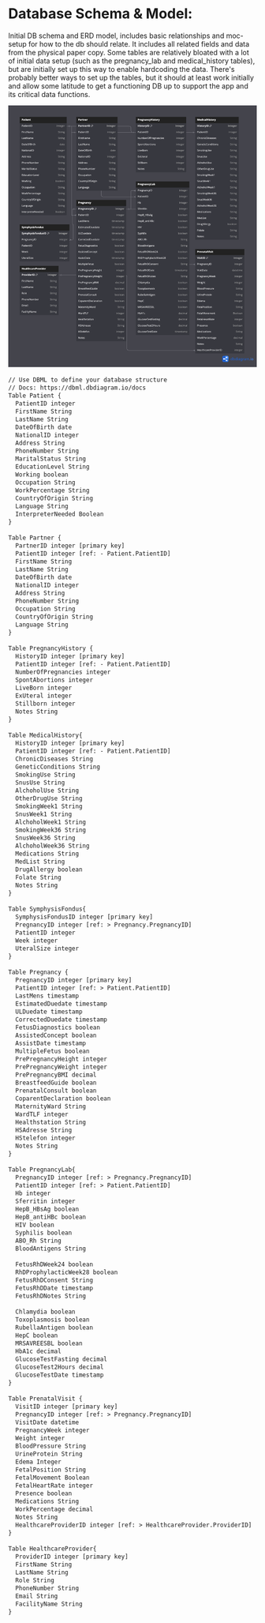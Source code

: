 # Database Schema & Model:

<p>
Initial DB schema and ERD model, includes basic relationships and moc-setup for how to the db should relate. It includes
all related fields and data from the physical paper copy. Some tables are relatively bloated with a lot of 
initial data setup (such as the pregnancy_lab and medical_history tables), but are initially set up this way to 
enable hardcoding the data. There's probably better ways to set up the tables, but it should at least work initially and 
allow some latitude to get a functioning DB up to support the app and its critical data functions.
</p>

![alt "ERD image"](https://github.com/JeffAlexB/BarselPlus/blob/main/Technical/BarselPluss_ERD.png)

```
// Use DBML to define your database structure
// Docs: https://dbml.dbdiagram.io/docs
Table Patient {
  PatientID integer
  FirstName String
  LastName String
  DateOfBirth date
  NationalID integer
  Address String
  PhoneNumber String
  MaritalStatus String
  EducationLevel String
  Working boolean
  Occupation String
  WorkPercentage String
  CountryOfOrigin String
  Language String
  InterpreterNeeded Boolean
}

Table Partner {
  PartnerID integer [primary key]
  PatientID integer [ref: - Patient.PatientID]
  FirstName String
  LastName String
  DateOfBirth date
  NationalID integer
  Address String
  PhoneNumber String
  Occupation String
  CountryOfOrigin String
  Language String
}

Table PregnancyHistory {
  HistoryID integer [primary key]
  PatientID integer [ref: - Patient.PatientID]
  NumberOfPregnancies integer
  SpontAbortions integer
  LiveBorn integer
  ExUteral integer
  Stillborn integer
  Notes String
}

Table MedicalHistory{
  HistoryID integer [primary key]
  PatientID integer [ref: - Patient.PatientID]
  ChronicDiseases String
  GeneticConditions String
  SmokingUse String
  SnusUse String
  AlchoholUse String
  OtherDrugUse String
  SmokingWeek1 String
  SnusWeek1 String
  AlchoholWeek1 String
  SmokingWeek36 String
  SnusWeek36 String
  AlchoholWeek36 String
  Medications String
  MedList String
  DrugAllergy boolean
  Folate String
  Notes String
}

Table SymphysisFondus{
  SymphysisFondusID integer [primary key]
  PregnancyID integer [ref: > Pregnancy.PregnancyID]
  PatientID integer
  Week integer
  UteralSize integer
}

Table Pregnancy {
  PregnancyID integer [primary key]
  PatientID integer [ref: > Patient.PatientID]
  LastMens timestamp
  EstimatedDuedate timestamp
  ULDuedate timestamp
  CorrectedDuedate timestamp
  FetusDiagnostics boolean
  AssistedConcept boolean
  AssistDate timestamp
  MultipleFetus boolean
  PrePregnancyHeight integer
  PrePregnancyWeight integer
  PrePregnancyBMI decimal
  BreastfeedGuide boolean 
  PrenatalConsult boolean
  CoparentDeclaration boolean
  MaternityWard String
  WardTLF integer
  Healthstation String
  HSAdresse String
  HStelefon integer
  Notes String
}

Table PregnancyLab{
  PregnancyID integer [ref: > Pregnancy.PregnancyID]
  PatientID integer [ref: > Patient.PatientID]
  Hb integer
  Sferritin integer
  HepB_HBsAg boolean
  HepB_antiHBc boolean
  HIV boolean
  Syphilis boolean 
  ABO_Rh String
  BloodAntigens String

  FetusRhDWeek24 boolean
  RhDProphylacticWeek28 boolean 
  FetusRhDConsent String
  FetusRhDDate timestamp
  FetusRhDNotes String

  Chlamydia boolean
  Toxoplasmosis boolean
  RubellaAntigen boolean
  HepC boolean
  MRSAVREESBL boolean
  HbA1c decimal
  GlucoseTestFasting decimal
  GlucoseTest2Hours decimal
  GlucoseTestDate timestamp
}

Table PrenatalVisit {
  VisitID integer [primary key]
  PregnancyID integer [ref: > Pregnancy.PregnancyID]
  VisitDate datetime
  PregnancyWeek integer
  Weight integer
  BloodPressure String
  UrineProtein String
  Edema Integer
  FetalPosition String
  FetalMovement Boolean
  FetalHeartRate integer
  Presence boolean
  Medications String
  WorkPercentage decimal
  Notes String
  HealthcareProviderID integer [ref: > HealthcareProvider.ProviderID]
}

Table HealthcareProvider{
  ProviderID integer [primary key]
  FirstName String
  LastName String
  Role String
  PhoneNumber String
  Email String
  FacilityName String
}
```
